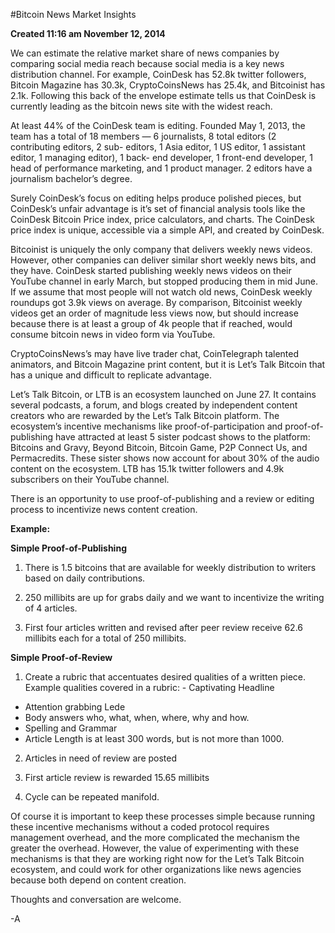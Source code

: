 #Bitcoin News Market Insights

**Created 11:16 am November 12, 2014**

We can estimate the relative market share of news companies by comparing social
media reach because social media is a key news distribution channel. For example,
CoinDesk has 52.8k twitter followers, Bitcoin Magazine has 30.3k, CryptoCoinsNews
has 25.4k, and Bitcoinist has 2.1k. Following this back of the envelope estimate
tells us that CoinDesk is currently leading as the bitcoin news site with the
widest reach.

At least 44% of the CoinDesk team is editing. Founded May 1, 2013, the team has a
total of 18 members — 6 journalists, 8 total editors (2 contributing editors, 2 sub-
editors, 1 Asia editor, 1 US editor, 1 assistant editor, 1 managing editor), 1 back-
end developer, 1 front-end developer, 1 head of performance marketing, and 1
product manager. 2 editors have a journalism bachelor’s degree.

Surely CoinDesk’s focus on editing helps produce polished pieces, but CoinDesk’s 
unfair advantage is it’s set of financial analysis tools like the CoinDesk Bitcoin 
Price index, price calculators, and charts. The CoinDesk price index is unique, 
accessible via a simple API, and created by CoinDesk.

Bitcoinist is uniquely the only company that delivers weekly news videos. However,
other companies can deliver similar short weekly news bits, and they have. CoinDesk
started publishing weekly news videos on their YouTube channel in early March, but
stopped producing them in mid June. If we assume that most people will not watch
old news, CoinDesk weekly roundups got 3.9k views on average. By comparison, 
Bitcoinist weekly videos get an order of magnitude less views now, but should 
increase because there is at least a group of 4k people that if reached, would 
consume bitcoin news in video form via YouTube.

CryptoCoinsNews’s may have live trader chat, CoinTelegraph talented animators, and
Bitcoin Magazine print content, but it is Let’s Talk Bitcoin that has a unique and
difficult to replicate advantage.

Let’s Talk Bitcoin, or LTB is an ecosystem launched on June 27. It contains several
podcasts, a forum, and blogs created by independent content creators who are 
rewarded by the Let’s Talk Bitcoin platform. The ecosystem’s incentive mechanisms 
like proof-of-participation and proof-of-publishing have attracted at least 5 
sister podcast shows to the platform: Bitcoins and Gravy, Beyond Bitcoin, Bitcoin 
Game, P2P Connect Us, and Permacredits. These sister shows now account for about 
30% of the audio content on the ecosystem. LTB has 15.1k twitter followers and 4.9k 
subscribers on their YouTube channel.

There is an opportunity to use proof-of-publishing and a review or editing process 
to incentivize news content creation.

**Example:**

**Simple Proof-of-Publishing**

1) There is 1.5 bitcoins that are available for weekly distribution to writers 
based on daily contributions.

2) 250 millibits are up for grabs daily and we want to incentivize the writing of 4 
articles.

3) First four articles written and revised after peer review receive 62.6 millibits 
each for a total of 250 millibits.

**Simple Proof-of-Review**

1) Create a rubric that accentuates desired qualities of a written piece.
Example qualities covered in a rubric: - Captivating Headline
- Attention grabbing Lede
- Body answers who, what, when, where, why and how.
- Spelling and Grammar
- Article Length is at least 300 words, but is not more than 1000.

2) Articles in need of review are posted

3) First article review is rewarded 15.65 millibits

4) Cycle can be repeated manifold.

Of course it is important to keep these processes simple because running these 
incentive mechanisms without a coded protocol requires management overhead, and the
more complicated the mechanism the greater the overhead. However, the value of 
experimenting with these mechanisms is that they are working right now for the 
Let’s Talk Bitcoin ecosystem, and could work for other organizations like news 
agencies because both depend on content creation.

Thoughts and conversation are welcome.

-A
